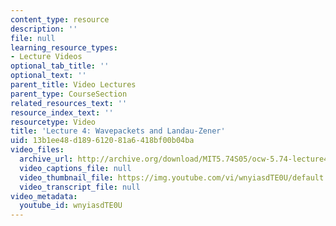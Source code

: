```yaml
---
content_type: resource
description: ''
file: null
learning_resource_types:
- Lecture Videos
optional_tab_title: ''
optional_text: ''
parent_title: Video Lectures
parent_type: CourseSection
related_resources_text: ''
resource_index_text: ''
resourcetype: Video
title: 'Lecture 4: Wavepackets and Landau-Zener'
uid: 13b1ee48-d189-6120-81a6-418bf00b04ba
video_files:
  archive_url: http://archive.org/download/MIT5.74S05/ocw-5.74-lecture4-220k.mp4
  video_captions_file: null
  video_thumbnail_file: https://img.youtube.com/vi/wnyiasdTE0U/default.jpg
  video_transcript_file: null
video_metadata:
  youtube_id: wnyiasdTE0U
---
```

